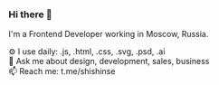 ### Hi there 👋

I'm a Frontend Developer working in Moscow, Russia.

⚙️ I use daily: .js, .html, .css, .svg, .psd, .ai  
💬 Ask me about design, development, sales, business  
📫 Reach me: t.me/shishinse

<!--
**Sshishin/Sshishin** is a ✨ _special_ ✨ repository because its `README.md` (this file) appears on your GitHub profile.

Here are some ideas to get you started:

- 🔭 I’m currently working on ...
- 🌱 I’m currently learning ...
- 👯 I’m looking to collaborate on ...
- 🤔 I’m looking for help with ...
- 💬 Ask me about ...
- 📫 How to reach me: ...
- 😄 Pronouns: ...
- ⚡ Fun fact: ...
-->
